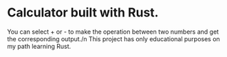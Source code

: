 # Calculator built with Rust.
You can select + or - to make the operation between two numbers and get the corresponding output./n
This project has only educational purposes on my path learning Rust.